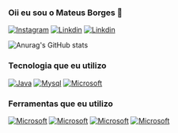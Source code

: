 ### Oii eu sou o Mateus Borges 👋



[![ Instagram ](https://img.shields.io/badge/Instagram-E4405F?style=for-the-badge&logo=instagram&logoColor=white)](https://instagram.com/mateus.74?igshid=YmMyMTA2M2Y=)
[![ Linkdin ](https://img.shields.io/badge/LinkedIn-0077B5?style=for-the-badge&logo=linkedin&logoColor=white)](https://www.linkedin.com/in/mateus-borges-ferreira-942625164/)
[![ Linkdin ](https://img.shields.io/badge/Gmail-D14836?style=for-the-badge&logo=gmail&logoColor=white)]()



![Anurag's GitHub stats](https://github-readme-stats.vercel.app/api?username=MateusBorges07&show_icons=true&theme=gruvbox)


### Tecnologia que eu utilizo

[![ Java ](https://img.shields.io/badge/Java-ED8B00?style=for-the-badge&logo=java&logoColor=white)]()
[![ Mysql ](https://img.shields.io/badge/MySQL-00000F?style=for-the-badge&logo=mysql&logoColor=white)](h)
[![ Microsoft ](https://img.shields.io/badge/Microsoft-666666?style=for-the-badge&logo=microsoft&logoColor=white)]()

### Ferramentas que eu utilizo 

[![ Microsoft ](https://img.shields.io/badge/IntelliJ_IDEA-000000.svg?style=for-the-badge&logo=intellij-idea&logoColor=white)]()
[![ Microsoft ](https://img.shields.io/badge/Visual_Studio_Code-0078D4?style=for-the-badge&logo=visual%20studio%20code&logoColor=white)]()
[![ Microsoft ](https://img.shields.io/badge/Opera-FF1B2D?style=for-the-badge&logo=Opera&logoColor=white)]()
[![ Microsoft ](https://img.shields.io/badge/Microsoft_Edge-0078D7?style=for-the-badge&logo=Microsoft-edge&logoColor=white)]()





